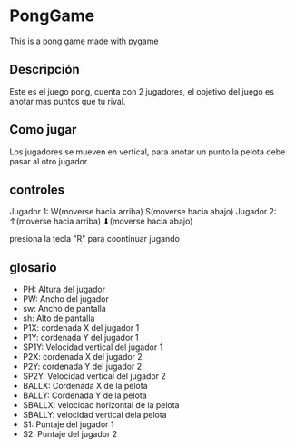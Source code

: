 # PongGame
This is a pong game made with pygame

## Descripción

Este es el juego pong, cuenta con 2 jugadores, el objetivo del juego es anotar mas puntos que tu rival.

## Como jugar

Los jugadores se mueven en vertical, para anotar un punto la pelota debe pasar al otro jugador

## controles

Jugador 1: W(moverse hacia arriba) S(moverse hacia abajo)
Jugador 2: ↑(moverse hacia arriba) ⬇(moverse hacia abajo)

presiona la tecla "R" para coontinuar jugando

## glosario
- PH: Altura del jugador
- PW: Ancho del jugador
- sw: Ancho de pantalla
- sh: Alto de pantalla
- P1X: cordenada X del jugador 1
- P1Y: cordenada Y del jugador 1
- SP1Y: Velocidad vertical del jugador 1
- P2X: cordenada X del jugador 2
- P2Y: cordenada Y del jugador 2
- SP2Y: Velocidad vertical del jugador 2
- BALLX: Cordenada X de la pelota
- BALLY: Cordenada Y de la pelota
- SBALLX: velocidad horizontal de la pelota
- SBALLY: velocidad vertical dela pelota
- S1: Puntaje del jugador 1
- S2: Puntaje del jugador 2
